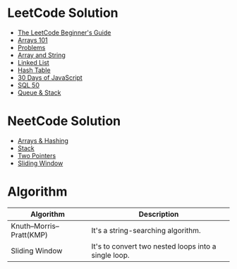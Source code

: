 # LeetCode Solution
- [The LeetCode Beginner's Guide](./Beginners_Guide)
- [Arrays 101](./Arrays_101)
- [Problems](./Problems)
- [Array and String](./Array_and_String)
- [Linked List](./Linked_List)
- [Hash Table](./Hash_Table)
- [30 Days of JavaScript](./30_Days_of_JavaScript)
- [SQL 50](./SQL_50)
- [Queue & Stack](./Queue_and_Stack)

# NeetCode Solution
- [Arrays & Hashing](./NeetCode/Arrays_n_Hashing)
- [Stack](./NeetCode/Stack/)
- [Two Pointers](./NeetCode/Two_Pointers)
- [Sliding Window](./NeetCode/Sliding_Window)

# Algorithm
| Algorithm | Description |
|---|---|
| Knuth–Morris–Pratt(KMP) | It's a string-searching algorithm. |
| Sliding Window | It's to convert two nested loops into a single loop. |